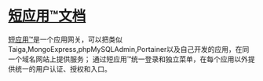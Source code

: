 # [短应用™文档](https://www.guobaa.com/doc/)
[短应用™](https://www.guobaa.com)是一个应用网关，可以把类似Taiga,MongoExpress,phpMySQLAdmin,Portainer以及自己开发的应用，在同一个域名网站上提供服务；
通过短应用™统一登录和独立菜单，在每个应用以外提供统一的用户认证、授权和入口。
